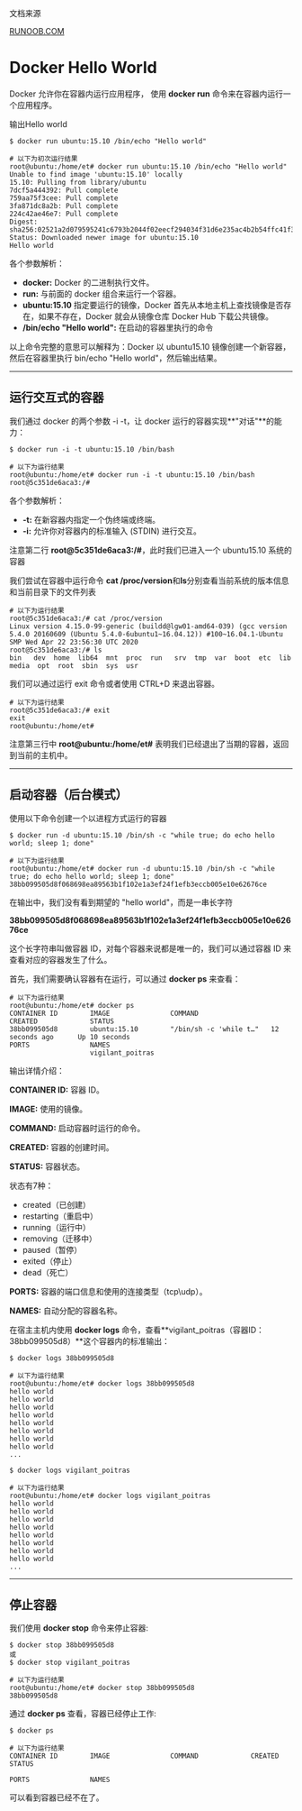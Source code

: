 文档来源

[RUNOOB.COM](https://www.runoob.com/docker/docker-hello-world.html)

# Docker Hello World

Docker 允许你在容器内运行应用程序， 使用 **docker run** 命令来在容器内运行一个应用程序。

输出Hello world

```
$ docker run ubuntu:15.10 /bin/echo "Hello world"

# 以下为初次运行结果
root@ubuntu:/home/et# docker run ubuntu:15.10 /bin/echo "Hello world"
Unable to find image 'ubuntu:15.10' locally
15.10: Pulling from library/ubuntu
7dcf5a444392: Pull complete 
759aa75f3cee: Pull complete 
3fa871dc8a2b: Pull complete 
224c42ae46e7: Pull complete 
Digest: sha256:02521a2d079595241c6793b2044f02eecf294034f31d6e235ac4b2b54ffc41f3
Status: Downloaded newer image for ubuntu:15.10
Hello world
```

各个参数解析：

- **docker:** Docker 的二进制执行文件。
- **run:** 与前面的 docker 组合来运行一个容器。
- **ubuntu:15.10** 指定要运行的镜像，Docker 首先从本地主机上查找镜像是否存在，如果不存在，Docker 就会从镜像仓库 Docker Hub 下载公共镜像。
- **/bin/echo "Hello world":** 在启动的容器里执行的命令

以上命令完整的意思可以解释为：Docker 以 ubuntu15.10 镜像创建一个新容器，然后在容器里执行 bin/echo "Hello world"，然后输出结果。

------

## 运行交互式的容器

我们通过 docker 的两个参数 -i -t，让 docker 运行的容器实现**"对话"**的能力：

```
$ docker run -i -t ubuntu:15.10 /bin/bash

# 以下为运行结果
root@ubuntu:/home/et# docker run -i -t ubuntu:15.10 /bin/bash
root@5c351de6aca3:/#
```

各个参数解析：

- **-t:** 在新容器内指定一个伪终端或终端。
- **-i:** 允许你对容器内的标准输入 (STDIN) 进行交互。

注意第二行 **root@5c351de6aca3:/#**，此时我们已进入一个 ubuntu15.10 系统的容器

我们尝试在容器中运行命令 **cat /proc/version**和**ls**分别查看当前系统的版本信息和当前目录下的文件列表

```
# 以下为运行结果
root@5c351de6aca3:/# cat /proc/version
Linux version 4.15.0-99-generic (buildd@lgw01-amd64-039) (gcc version 5.4.0 20160609 (Ubuntu 5.4.0-6ubuntu1~16.04.12)) #100~16.04.1-Ubuntu SMP Wed Apr 22 23:56:30 UTC 2020
root@5c351de6aca3:/# ls
bin   dev  home  lib64  mnt  proc  run   srv  tmp  var  boot  etc  lib   media  opt  root  sbin  sys  usr
```

我们可以通过运行 exit 命令或者使用 CTRL+D 来退出容器。

```
# 以下为运行结果
root@5c351de6aca3:/# exit
exit
root@ubuntu:/home/et#
```

注意第三行中 **root@ubuntu:/home/et#** 表明我们已经退出了当期的容器，返回到当前的主机中。

------

## 启动容器（后台模式）

使用以下命令创建一个以进程方式运行的容器

```
$ docker run -d ubuntu:15.10 /bin/sh -c "while true; do echo hello world; sleep 1; done"

# 以下为运行结果
root@ubuntu:/home/et# docker run -d ubuntu:15.10 /bin/sh -c "while true; do echo hello world; sleep 1; done"
38bb099505d8f068698ea89563b1f102e1a3ef24f1efb3eccb005e10e62676ce
```

在输出中，我们没有看到期望的 "hello world"，而是一串长字符

**38bb099505d8f068698ea89563b1f102e1a3ef24f1efb3eccb005e10e62676ce**

这个长字符串叫做容器 ID，对每个容器来说都是唯一的，我们可以通过容器 ID 来查看对应的容器发生了什么。

首先，我们需要确认容器有在运行，可以通过 **docker ps** 来查看：

```
# 以下为运行结果
root@ubuntu:/home/et# docker ps
CONTAINER ID        IMAGE               COMMAND                  CREATED             STATUS           
38bb099505d8        ubuntu:15.10        "/bin/sh -c 'while t…"   12 seconds ago      Up 10 seconds   
PORTS               NAMES
                    vigilant_poitras 

```

输出详情介绍：

**CONTAINER ID:** 容器 ID。

**IMAGE:** 使用的镜像。

**COMMAND:** 启动容器时运行的命令。

**CREATED:** 容器的创建时间。

**STATUS:** 容器状态。

状态有7种：

- created（已创建）
- restarting（重启中）
- running（运行中）
- removing（迁移中）
- paused（暂停）
- exited（停止）
- dead（死亡）

**PORTS:** 容器的端口信息和使用的连接类型（tcp\udp）。

**NAMES:** 自动分配的容器名称。

在宿主主机内使用 **docker logs** 命令，查看**vigilant_poitras（容器ID：38bb099505d8）**这个容器内的标准输出：

```
$ docker logs 38bb099505d8

# 以下为运行结果
root@ubuntu:/home/et# docker logs 38bb099505d8
hello world
hello world
hello world
hello world
hello world
hello world
hello world
hello world
...
```

```
$ docker logs vigilant_poitras

# 以下为运行结果
root@ubuntu:/home/et# docker logs vigilant_poitras
hello world
hello world
hello world
hello world
hello world
hello world
hello world
hello world
...

```

------

## 停止容器

我们使用 **docker stop** 命令来停止容器:

```
$ docker stop 38bb099505d8
或
$ docker stop vigilant_poitras

# 以下为运行结果
root@ubuntu:/home/et# docker stop 38bb099505d8
38bb099505d8
```

通过 **docker ps** 查看，容器已经停止工作:

```
$ docker ps

# 以下为运行结果
CONTAINER ID        IMAGE               COMMAND             CREATED             STATUS

PORTS               NAMES

```

可以看到容器已经不在了。